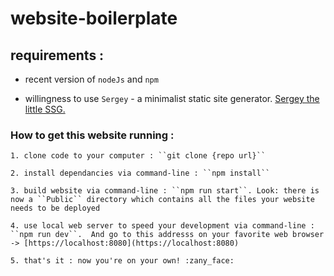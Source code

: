 # website-boilerplate

## requirements :

- recent version of ``nodeJs`` and ``npm``

- willingness to use ``Sergey`` - a minimalist static site generator. [Sergey the little SSG.](https://sergey.cool/)

### How to get this website running : 

    1. clone code to your computer : ``git clone {repo url}``

    2. install dependancies via command-line : ``npm install``

    3. build website via command-line : ``npm run start``. Look: there is now a ``Public`` directory which contains all the files your website needs to be deployed

    4. use local web server to speed your development via command-line : ``npm run dev``.  And go to this addresss on your favorite web browser -> [https://localhost:8080](https://localhost:8080)

    5. that's it : now you're on your own! :zany_face:
